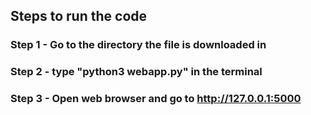 ## Steps to run the code
### Step 1 -  Go to the directory the file is downloaded in 
### Step 2 - type "python3 webapp.py" in the terminal 
### Step 3 - Open web browser and go to http://127.0.0.1:5000
